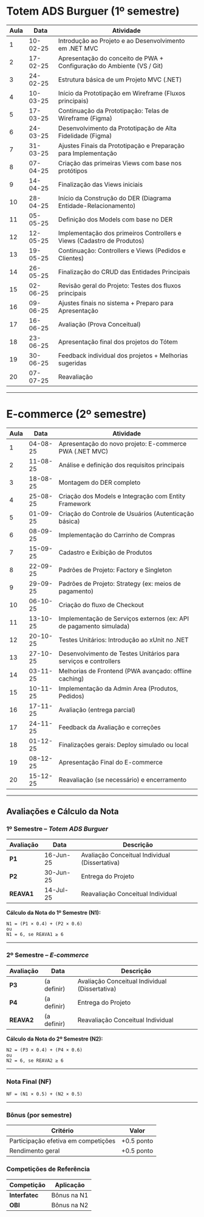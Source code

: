 # Totem ADS Burguer (1º semestre)

| Aula | Data       | Atividade                                                                 |
|------|------------|---------------------------------------------------------------------------|
| 1    | 10-02-25   | Introdução ao Projeto e ao Desenvolvimento em .NET MVC                    |
| 2    | 17-02-25   | Apresentação do conceito de PWA + Configuração do Ambiente (VS / Git)     |
| 3    | 24-02-25   | Estrutura básica de um Projeto MVC (.NET)                                 |
| 4    | 10-03-25   | Início da Prototipação em Wireframe (Fluxos principais)                   |
| 5    | 17-03-25   | Continuação da Prototipação: Telas de Wireframe (Figma)                   |
| 6    | 24-03-25   | Desenvolvimento da Prototipação de Alta Fidelidade (Figma)                |
| 7    | 31-03-25   | Ajustes Finais da Prototipação e Preparação para Implementação            |
| 8    | 07-04-25   | Criação das primeiras Views com base nos protótipos                       |
| 9    | 14-04-25   | Finalização das Views iniciais                                            |
| 10   | 28-04-25   | Início da Construção do DER (Diagrama Entidade-Relacionamento)            |
| 11   | 05-05-25   | Definição dos Models com base no DER                                      |
| 12   | 12-05-25   | Implementação dos primeiros Controllers e Views (Cadastro de Produtos)    |
| 13   | 19-05-25   | Continuação: Controllers e Views (Pedidos e Clientes)                     |
| 14   | 26-05-25   | Finalização do CRUD das Entidades Principais                              |
| 15   | 02-06-25   | Revisão geral do Projeto: Testes dos fluxos principais                    |
| 16   | 09-06-25   | Ajustes finais no sistema + Preparo para Apresentação                     |
| 17   | 16-06-25   | Avaliação (Prova Conceitual)                                              |
| 18   | 23-06-25   | Apresentação final dos projetos do Tótem                                  |
| 19   | 30-06-25   | Feedback individual dos projetos + Melhorias sugeridas                    |
| 20   | 07-07-25   | Reavaliação                                                               |

---

# E-commerce (2º semestre)

| Aula | Data       | Atividade                                                                 |
|------|------------|---------------------------------------------------------------------------|
| 1    | 04-08-25   | Apresentação do novo projeto: E-commerce PWA (.NET MVC)                   |
| 2    | 11-08-25   | Análise e definição dos requisitos principais                              |
| 3    | 18-08-25   | Montagem do DER completo                                                   |
| 4    | 25-08-25   | Criação dos Models e Integração com Entity Framework                      |
| 5    | 01-09-25   | Criação do Controle de Usuários (Autenticação básica)                      |
| 6    | 08-09-25   | Implementação do Carrinho de Compras                                       |
| 7    | 15-09-25   | Cadastro e Exibição de Produtos                                            |
| 8    | 22-09-25   | Padrões de Projeto: Factory e Singleton                                    |
| 9    | 29-09-25   | Padrões de Projeto: Strategy (ex: meios de pagamento)                      |
| 10   | 06-10-25   | Criação do fluxo de Checkout                                               |
| 11   | 13-10-25   | Implementação de Serviços externos (ex: API de pagamento simulada)         |
| 12   | 20-10-25   | Testes Unitários: Introdução ao xUnit no .NET                              |
| 13   | 27-10-25   | Desenvolvimento de Testes Unitários para serviços e controllers            |
| 14   | 03-11-25   | Melhorias de Frontend (PWA avançado: offline caching)                      |
| 15   | 10-11-25   | Implementação da Admin Area (Produtos, Pedidos)                            |
| 16   | 17-11-25   | Avaliação (entrega parcial)                                                |
| 17   | 24-11-25   | Feedback da Avaliação e correções                                          |
| 18   | 01-12-25   | Finalizações gerais: Deploy simulado ou local                              |
| 19   | 08-12-25   | Apresentação Final do E-commerce                                           |
| 20   | 15-12-25   | Reavaliação (se necessário) e encerramento                                 |


---

## Avaliações e Cálculo da Nota

### 1º Semestre – *Totem ADS Burguer*

| Avaliação | Data      | Descrição                                      |
| --------- | --------- | ---------------------------------------------- |
| **P1**    | 16-Jun-25 | Avaliação Conceitual Individual (Dissertativa) |
| **P2**    | 30-Jun-25 | Entrega do Projeto                             |
| **REAVA1** | 14-Jul-25 | Reavaliação Conceitual Individual              |

**Cálculo da Nota do 1º Semestre (N1):**

```
N1 = (P1 × 0.4) + (P2 × 0.6)
ou
N1 = 6, se REAVA1 ≥ 6
```

---

### 2º Semestre – *E-commerce*

| Avaliação  | Data        | Descrição                                      |
| ---------- | ----------- | ---------------------------------------------- |
| **P3**     | (a definir) | Avaliação Conceitual Individual (Dissertativa) |
| **P4**     | (a definir) | Entrega do Projeto                             |
| **REAVA2** | (a definir) | Reavaliação Conceitual Individual              |

**Cálculo da Nota do 2º Semestre (N2):**

```
N2 = (P3 × 0.4) + (P4 × 0.6)
ou
N2 = 6, se REAVA2 ≥ 6
```

---

### Nota Final (NF)

```
NF = (N1 × 0.5) + (N2 × 0.5)
```

---

### Bônus (por semestre)

| Critério                            | Valor      |
| ----------------------------------- | ---------- |
| Participação efetiva em competições | +0.5 ponto |
| Rendimento geral                    | +0.5 ponto |

### Competições de Referência

| Competição     | Aplicação   |
| -------------- | ----------- |
| **Interfatec** | Bônus na N1 |
| **OBI**        | Bônus na N2 |
